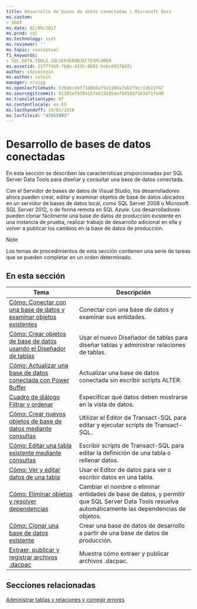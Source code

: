 ```yaml
---
title: Desarrollo de bases de datos conectadas | Microsoft Docs
ms.custom:
- SSDT
ms.date: 02/09/2017
ms.prod: sql
ms.technology: ssdt
ms.reviewer: ''
ms.topic: conceptual
f1_keywords:
- SQL.DATA.TOOLS.SQLSERVEROBJECTEXPLORER
ms.assetid: 21f7f959-7b8e-4335-8681-bebcd957692c
author: stevestein
ms.author: sstein
manager: craigg
ms.openlocfilehash: 536dbcddf73d8b6af5e1106a7eb279cc1db22f47
ms.sourcegitcommit: 61381ef939415fe019285def9450d7583df1fed0
ms.translationtype: HT
ms.contentlocale: es-ES
ms.lasthandoff: 10/01/2018
ms.locfileid: "47655893"
---
```

# <a name="connected-database-development"></a>Desarrollo de bases de datos conectadas
En esta sección se describen las características proporcionadas por SQL Server Data Tools para diseñar y consultar una base de datos conectada.  
  
Con el Servidor de bases de datos de Visual Studio, los desarrolladores ahora pueden crear, editar y examinar objetos de base de datos ubicados en un servidor de bases de datos local, como SQL Server 2008 o Microsoft SQL Server 2012, o de forma remota en SQL Azure. Los desarrolladores pueden clonar fácilmente una base de datos de producción existente en una instancia de prueba, realizar trabajo de desarrollo adicional en ella y volver a publicar los cambios en la base de datos de producción.  
  
> [!NOTE]  
> Los temas de procedimientos de esta sección contienen una serie de tareas que se pueden completar en un orden determinado.  
  
## <a name="in-this-section"></a>En esta sección  
  
|Tema|Descripción|  
|---------|---------------|  
|[Cómo: Conectar con una base de datos y examinar objetos existentes](../ssdt/how-to-connect-to-a-database-and-browse-existing-objects.md)|Conectar con una base de datos y examinar sus entidades.|  
|[Cómo: Crear objetos de base de datos usando el Diseñador de tablas](../ssdt/how-to-create-database-objects-using-table-designer.md)|Usar el nuevo Diseñador de tablas para diseñar tablas y administrar relaciones de tablas.|  
|[Cómo: Actualizar una base de datos conectada con Power Buffer](../ssdt/how-to-update-a-connected-database-with-power-buffer.md)|Actualizar una base de datos conectada sin escribir scripts ALTER.|  
|[Cuadro de diálogo Filtrar y ordenar](../ssdt/filter-and-sort-dialog-box.md)|Especificar qué datos deben mostrarse en la vista de datos.|  
|[Cómo: Crear nuevos objetos de base de datos mediante consultas](../ssdt/how-to-create-new-database-objects-using-queries.md)|Utilizar el Editor de Transact\-SQL para editar y ejecutar scripts de Transact\-SQL.|  
|[Cómo: Editar una tabla existente mediante consultas](../ssdt/how-to-edit-an-existing-table-using-queries.md)|Escribir scripts de Transact\-SQL para editar la definición de una tabla o rellenar datos.|  
|[Cómo: Ver y editar datos de una tabla](../ssdt/how-to-view-and-edit-data-in-a-table.md)|Usar el Editor de datos para ver o escribir datos en una tabla.|  
|[Cómo: Eliminar objetos y resolver dependencias](../ssdt/how-to-delete-objects-and-resolve-dependencies.md)|Cambiar el nombre o eliminar entidades de base de datos, y permitir que SQL Server Data Tools resuelva automáticamente las dependencias de objetos.|  
|[Cómo: Clonar una base de datos existente](../ssdt/how-to-clone-an-existing-database.md)|Crear una base de datos de desarrollo a partir de una base de datos de producción.|  
|[Extraer, publicar y registrar archivos .dacpac](../ssdt/extract-publish-and-register-dacpac-files.md)|Muestra cómo extraer y publicar archivos .dacpac.|  
  
## <a name="related-sections"></a>Secciones relacionadas  
[Administrar tablas y relaciones y corregir errores](../ssdt/manage-tables-relationships-and-fix-errors.md)  
  
